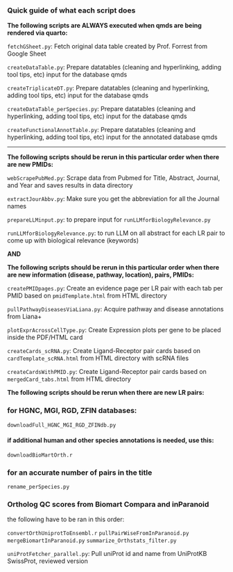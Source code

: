 ### Quick guide of what each script does

**The following scripts are ALWAYS executed when qmds are being rendered via quarto:**

`fetchGSheet.py`: Fetch original data table created by Prof. Forrest from Google Sheet

`createDataTable.py`: Prepare datatables (cleaning and hyperlinking, adding tool tips, etc) input for the database qmds

`createTriplicateDT.py`: Prepare datatables (cleaning and hyperlinking, adding tool tips, etc) input for the database qmds

`createDataTable_perSpecies.py`: Prepare datatables (cleaning and hyperlinking, adding tool tips, etc) input for the database qmds

`createFunctionalAnnotTable.py`: Prepare datatables (cleaning and hyperlinking, adding tool tips, etc) input for the annotated database qmds

***

**The following scripts should be rerun in this particular order when there are new PMIDs:**

`webScrapePubMed.py`: Scrape data from Pubmed for Title, Abstract, Journal, and Year and saves results in data directory

`extractJourAbbv.py`: Make sure you get the abbreviation for all the Journal names

`prepareLLMinput.py`: to prepare input for `runLLMforBiologyRelevance.py`

`runLLMforBiologyRelevance.py`: to run LLM on all abstract for each LR pair to come up with biological relevance (keywords)

**AND**

**The following scripts should be rerun in this particular order when there are new information (disease, pathway, location), pairs, PMIDs:**

`createPMIDpages.py`: Create an evidence page per LR pair with each tab per PMID based on `pmidTemplate.html` from HTML directory

`pullPathwayDiseasesViaLiana.py`: Acquire pathway and disease annotations from Liana+

`plotExprAcrossCellType.py`: Create Expression plots per gene to be placed inside the PDF/HTML card

`createCards_scRNA.py`: Create Ligand-Receptor pair cards based on `cardTemplate_scRNA.html` from HTML directory with scRNA files

`createCardsWithPMID.py`: Create Ligand-Receptor pair cards based on `mergedCard_tabs.html` from HTML directory

<!-- `createCards.py`: Create Ligand-Receptor pair cards based on `cardTemplate.html` from HTML directory -->

**The following scripts should be rerun when there are new LR pairs:**

### for HGNC, MGI, RGD, ZFIN databases:
`downloadFull_HGNC_MGI_RGD_ZFINdb.py`

#### if additional human and other species annotations is needed, use this:
`downloadBioMartOrth.r`

### for an accurate number of pairs in the title
`rename_perSpecies.py`

### Ortholog QC scores from Biomart Compara and inParanoid
the following have to be ran in this order:

`convertOrthUniprotToEnsembl.r`
`pullPairWiseFromInParanoid.py`
`mergeBiomartInParanoid.py`
`summarize_Orthstats_filter.py`

`uniProtFetcher_parallel.py`: Pull uniProt id and name from UniProtKB SwissProt, reviewed version




